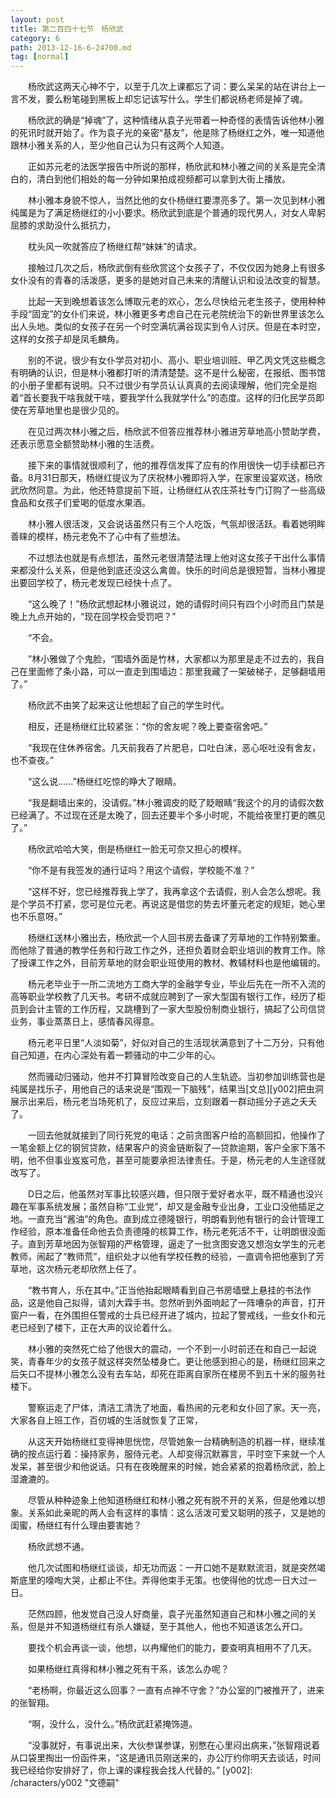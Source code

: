 ```yaml
---
layout: post
title: 第二百四十七节　杨欣武
category: 6
path: 2013-12-16-6-24700.md
tag: [normal]
---
```


　　杨欣武这两天心神不宁，以至于几次上课都忘了词：要么呆呆的站在讲台上一言不发，要么粉笔碰到黑板上却忘记该写什么。学生们都说杨老师是掉了魂。

　　杨欣武的确是“掉魂”了，这种情绪从袁子光带着一种奇怪的表情告诉他林小雅的死讯时就开始了。作为袁子光的亲密“基友”，他是除了杨继红之外，唯一知道他跟林小雅关系的人，至少他自己认为只有这两个人知道。

　　正如苏元老的法医学报告中所说的那样，杨欣武和林小雅之间的关系是完全清白的，清白到他们相处的每一分钟如果拍成视频都可以拿到大街上播放。

　　林小雅本身貌不惊人，当然比他的女仆杨继红要漂亮多了。第一次见到林小雅纯属是为了满足杨继红的小小要求。杨欣武到底是个普通的现代男人，对女人卑躬屈膝的求助没什么抵抗力，

　　枕头风一吹就答应了杨继红帮“妹妹”的请求。

　　接触过几次之后，杨欣武倒有些欣赏这个女孩子了，不仅仅因为她身上有很多女仆没有的青春的活泼感，更多的是她对自己未来的清醒认识和设法改变的智慧。

　　比起一天到晚想着该怎么博取元老的欢心，怎么尽快给元老生孩子，使用种种手段“固宠”的女仆们来说，林小雅更多考虑自己在元老院统治下的新世界里该怎么出人头地。类似的女孩子在另一个时空满坑满谷现实到令人讨厌。但是在本时空，这样的女孩子却是凤毛麟角。

　　别的不说，很少有女仆学员对初小、高小、职业培训班、甲乙丙文凭这些概念有明确的认识，但是林小雅都打听的清清楚楚。这不是什么秘密，在报纸、图书馆的小册子里都有说明。只不过很少有学员认认真真的去阅读理解，他们完全是抱着“首长要我干啥我就干啥，要我学什么我就学什么”的态度。这样的归化民学员即使在芳草地里也是很少见的。

　　在见过两次林小雅之后，杨欣武不但答应推荐林小雅进芳草地高小赞助学费，还表示愿意全额赞助林小雅的生活费。

　　接下来的事情就很顺利了，他的推荐信发挥了应有的作用很快一切手续都已齐备。8月31日那天，杨继红提议为了庆祝林小雅即将入学，在家里设宴欢送，杨欣武欣然同意。为此，他还特意提前下班，让杨继红从农庄茶社专门订购了一些高级食品和女孩子们爱喝的低度水果酒。

　　林小雅人很活泼，又会说话虽然只有三个人吃饭，气氛却很活跃。看着她明眸善睐的模样，杨元老免不了心中有了些想法。

　　不过想法也就是有点想法，虽然元老很清楚法理上他对这女孩子干出什么事情来都没什么关系，但是他到底还没这么禽兽。快乐的时间总是很短暂，当林小雅提出要回学校了，杨元老发现已经快十点了。

　　“这么晚了！”杨欣武想起林小雅说过，她的请假时间只有四个小时而且门禁是晚上九点开始的，“现在回学校会受罚吧？”

　　“不会。

　　”林小雅做了个鬼脸，“围墙外面是竹林，大家都以为那里是走不过去的，我自己在里面修了条小路，可以一直走到围墙边：那里我藏了一架破梯子，足够翻墙用了。”

　　杨欣武不由笑了起来这让他想起了自己的学生时代。

　　相反，还是杨继红比较紧张：“你的舍友呢？晚上要查宿舍吧。”

　　“我现在住休养宿舍。几天前我吞了片肥皂，口吐白沫，恶心呕吐没有舍友，也不查夜。”

　　“这么说……”杨继红吃惊的睁大了眼睛。

　　“我是翻墙出来的，没请假。”林小雅调皮的眨了眨眼睛“我这个的月的请假次数已经满了。不过现在还是太晚了，回去还要半个多小时呢，不能给夜里打更的瞧见了。”

　　杨欣武哈哈大笑，倒是杨继红一脸无可奈又担心的模样。

　　“你不是有我签发的通行证吗？用这个请假，学校能不准？”

　　“这样不好，您已经推荐我上学了，我再拿这个去请假，别人会怎么想呢。我是个学员不打紧，您可是位元老。再说这是借您的势去坏董元老定的规矩，她心里也不乐意呀。”

　　杨继红送林小雅出去，杨欣武一个人回书房去备课了芳草地的工作特别繁重。而他除了普通的教学任务和行政工作之外，还担负着财会职业培训的教育工作。除了授课工作之外，目前芳草地的财会职业班使用的教材、教辅材料也是他编辑的。

　　杨元老毕业于一所二流地方工商大学的金融学专业，毕业后先在一所不入流的高等职业学校教了几天书。考研不成就应聘到了一家大型国有银行工作，经历了柜员到会计主管的工作历程，又跳槽到了一家大型股份制商业银行，搞起了公司信贷业务，事业蒸蒸日上，感情春风得意。

　　杨元老平日里“人淡如菊”，好似对自己的生活现状满意到了十二万分，只有他自己知道，在内心深处有着一颗骚动的中二少年的心。

　　然而骚动归骚动，他并不打算冒险改变自己的人生轨迹。当初参加训练营也是纯属是找乐子，用他自己的话来说是“围观一下脑残”，结果当[文总][y002]把虫洞展示出来后，杨元老当场死机了，反应过来后，立刻跟着一群动摇分子逃之夭夭了。

　　一回去他就就接到了同行死党的电话：之前贪图客户给的高额回扣，他操作了一笔金额上亿的钢贸贷款，结果客户的资金链断裂了―贷款逾期，客户全家下落不明，他不但事业岌岌可危，甚至可能要承担法律责任。于是，杨元老的人生途径就改写了。

　　D日之后，他虽然对军事比较感兴趣，但只限于爱好者水平，既不精通也没兴趣在军事系统发展；虽然自称“工业党”，却又是金融专业出身，工业口没他插足之地。一直充当“酱油”的角色。直到成立德隆银行，明朗看到他有银行的会计管理工作经验，原本准备任命他去负责德隆的核算工作，杨元老死活不干，让明朗很没面子。直到芳草地因为张智翔的严格管理，逼走了一批贪图安逸又想泡女学生的元老教师，闹起了“教师荒”，组织处才以他有学校任教的经验，一直调令把他塞到了芳草地，这次杨元老却欣然上任了。

　　“教书育人，乐在其中。”正当他抬起眼睛看到自己书房墙壁上悬挂的书法作品，这是他自己拟得，请刘大霖手书。忽然听到外面响起了一阵嘈杂的声音，打开窗户一看，在外围担任警戒的士兵已经开进了城内，拉起了警戒线，一些女仆和元老已经到了楼下，正在大声的议论着什么。

　　林小雅的突然死亡给了他很大的震动，一个不到一小时前还在和自己一起说笑，青春年少的女孩子就这样突然坠楼身亡。更让他感到担心的是，杨继红回来之后矢口不提林小雅怎么没有去车站，却死在距离自家所在楼房不到五十米的服务社楼下。

　　警察运走了尸体，清洁工清洗了地面，看热闹的元老和女仆回了家。天一亮，大家各自上班工作，百仞城的生活就恢复了正常，

　　从这天开始杨继红变得神思恍惚，尽管她象一台精确制造的机器一样，继续准确的按点运行着：操持家务，服侍元老。人却变得沉默寡言，平时空下来就一个人发呆，甚至很少和他说话。只有在夜晚醒来的时候，她会紧紧的抱着杨欣武，脸上湿漉漉的。

　　尽管从种种迹象上他知道杨继红和林小雅之死有脱不开的关系，但是他难以想象。关系如此亲昵的两人会有这样的事情：这么活泼可爱又聪明的孩子，又是她的闺蜜，杨继红有什么理由要害她？

　　杨欣武想不通。

　　他几次试图和杨继红谈谈，却无功而返：一开口她不是默默流泪，就是突然竭斯底里的嚎啕大哭，止都止不住。弄得他束手无策。也使得他的忧虑一日大过一日。

　　茫然四顾，他发觉自己没人好商量，袁子光虽然知道自己和林小雅之间的关系，但是并不知道杨继红有杀人嫌疑，至于其他人，他也不知道该怎么开口。

　　要找个机会再谈一谈，他想，以冉耀他们的能力，要查明真相用不了几天。

　　如果杨继红真得和林小雅之死有干系，该怎么办呢？

　　“老杨啊，你最近这么回事？一直有点神不守舍？”办公室的门被推开了，进来的张智翔。

　　“啊，没什么，没什么。”杨欣武赶紧掩饰道。

　　“没事就好，有事说出来，大伙参谋参谋，别憋在心里闷出病来，”张智翔说着从口袋里掏出一份函件来，“这是通讯员刚送来的，办公厅约你明天去谈话，时间我已经给你安排好了，你上课的课程我会找人代替的。”
[y002]: /characters/y002 "文德嗣"
